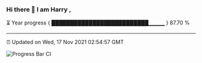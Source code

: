 ### Hi there 👋 I am Harry , 

⏳ Year progress { ██████████████████████████▁▁▁▁ } 87.70 %

---

⏰ Updated on Wed, 17 Nov 2021 02:54:57 GMT

![Progress Bar CI](https://github.com/duykhang68/duykhang68/workflows/Progress%20Bar%20CI/badge.svg)
